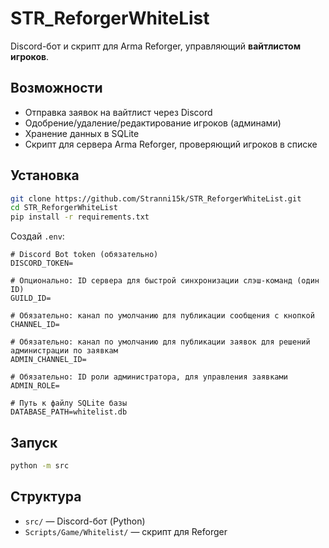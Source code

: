 # STR_ReforgerWhiteList

Discord-бот и скрипт для Arma Reforger, управляющий **вайтлистом игроков**.

## Возможности
- Отправка заявок на вайтлист через Discord  
- Одобрение/удаление/редактирование игроков (админами)  
- Хранение данных в SQLite  
- Скрипт для сервера Arma Reforger, проверяющий игроков в списке  

## Установка
```bash
git clone https://github.com/Stranni15k/STR_ReforgerWhiteList.git
cd STR_ReforgerWhiteList
pip install -r requirements.txt
```

Создай `.env`:
```
# Discord Bot token (обязательно)
DISCORD_TOKEN=

# Опционально: ID сервера для быстрой синхронизации слэш-команд (один ID)
GUILD_ID=

# Обязательно: канал по умолчанию для публикации сообщения с кнопкой
CHANNEL_ID=

# Обязательно: канал по умолчанию для публикации заявок для решений администрации по заявкам
ADMIN_CHANNEL_ID=

# Обязательно: ID роли администратора, для управления заявками
ADMIN_ROLE=

# Путь к файлу SQLite базы
DATABASE_PATH=whitelist.db
```

## Запуск
```bash
python -m src
```

## Структура
- `src/` — Discord-бот (Python)  
- `Scripts/Game/Whitelist/` — скрипт для Reforger  

